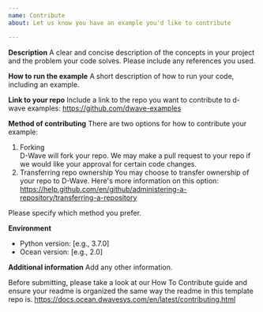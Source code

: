 ```yaml
---
name: Contribute
about: Let us know you have an example you'd like to contribute

---
```


**Description**
A clear and concise description of the concepts in your project and the problem 
your code solves. Please include any references you used. 

**How to run the example**
A short description of how to run your code, including an example. 

**Link to your repo**
Include a link to the repo you want to contribute to d-wave examples:
https://github.com/dwave-examples

**Method of contributing**
There are two options for how to contribute your example:
1. Forking  
    D-Wave will fork your repo. We may make a pull request to your repo if we would 
	like your approval for certain code changes.
2. Transferring repo ownership
    You may choose to transfer ownership of your repo to D-Wave. Here's more 
	information on this option: 
	https://help.github.com/en/github/administering-a-repository/transferring-a-repository

Please specify which method you prefer. 


**Environment**
 - Python version: [e.g., 3.7.0]
 - Ocean version: [e.g., 2.0]

**Additional information**
Add any other information.

Before submitting, please take a look at our How To Contribute guide and ensure 
your readme is organized the same way the readme in this template repo is. 
https://docs.ocean.dwavesys.com/en/latest/contributing.html